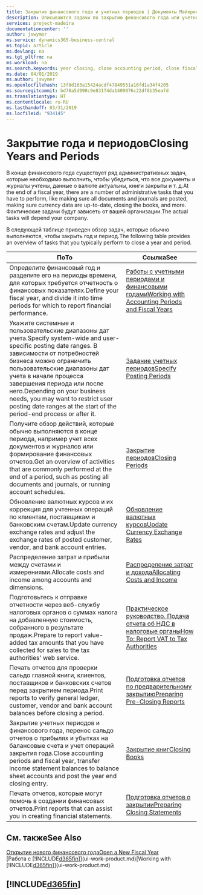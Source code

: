 ```yaml
---
title: Закрытие финансового года и учетных периодов | Документы Майкрософт
description: Описываются задачи по закрытию финансового года или учетного периода, например, проверка того, что документы и журналы учтены, а также сверка балансов банковских счетов.
services: project-madeira
documentationcenter: ''
author: jswymer
ms.service: dynamics365-business-central
ms.topic: article
ms.devlang: na
ms.tgt_pltfrm: na
ms.workload: na
ms.search.keywords: year closing, close accounting period, close fiscal year, bank account detailed trial balance
ms.date: 04/01/2019
ms.author: jswymer
ms.openlocfilehash: 13f8d163a15424acdf47849551a16fd1a34f4205
ms.sourcegitcommit: bd78a5d990c9e83174da1409076c22df8b35eafd
ms.translationtype: HT
ms.contentlocale: ru-RU
ms.lasthandoff: 03/31/2019
ms.locfileid: "934145"
---
```

# <a name="closing-years-and-periods"></a><span data-ttu-id="570fd-103">Закрытие года и периодов</span><span class="sxs-lookup"><span data-stu-id="570fd-103">Closing Years and Periods</span></span>
<span data-ttu-id="570fd-104">В конце финансового года существует ряд административных задач, которые необходимо выполнить, чтобы убедиться, что все документы и журналы учтены, данные о валюте актуальны, книги закрыты и т. д.</span><span class="sxs-lookup"><span data-stu-id="570fd-104">At the end of a fiscal year, there are a number of administrative tasks that you have to perform, like making sure all documents and journals are posted, making sure currency data are up-to-date, closing the books, and more.</span></span> <span data-ttu-id="570fd-105">Фактические задачи будут зависеть от вашей организации.</span><span class="sxs-lookup"><span data-stu-id="570fd-105">The actual tasks will depend your company.</span></span>

<span data-ttu-id="570fd-106">В следующей таблице приведен обзор задач, которые обычно выполняются, чтобы закрыть год и период.</span><span class="sxs-lookup"><span data-stu-id="570fd-106">The following table provides an overview of tasks that you typically perform to close a year and period.</span></span>

| <span data-ttu-id="570fd-107">По</span><span class="sxs-lookup"><span data-stu-id="570fd-107">To</span></span> | <span data-ttu-id="570fd-108">Ссылка</span><span class="sxs-lookup"><span data-stu-id="570fd-108">See</span></span> |
| --- | --- |
| <span data-ttu-id="570fd-109">Определите финансовый год и разделите его на периоды времени, для которых требуется отчетность о финансовых показателях.</span><span class="sxs-lookup"><span data-stu-id="570fd-109">Define your fiscal year, and divide it into time periods for which to report financial performance.</span></span> | [<span data-ttu-id="570fd-110">Работы с учетными периодами и финансовыми годами</span><span class="sxs-lookup"><span data-stu-id="570fd-110">Working with Accounting Periods and Fiscal Years</span></span>](finance-accounting-periods-and-fiscal-years.md)|
| <span data-ttu-id="570fd-111">Укажите системные и пользовательские диапазоны дат учета.</span><span class="sxs-lookup"><span data-stu-id="570fd-111">Specify system-wide and user-specific posting date ranges.</span></span> <span data-ttu-id="570fd-112">В зависимости от потребностей бизнеса можно ограничить пользовательские диапазоны дат учета в начале процесса завершения периода или после него.</span><span class="sxs-lookup"><span data-stu-id="570fd-112">Depending on your business needs, you may want to restrict user posting date ranges at the start of the period-end process or after it.</span></span> |[<span data-ttu-id="570fd-113">Задание учетных периодов</span><span class="sxs-lookup"><span data-stu-id="570fd-113">Specify Posting Periods</span></span>](finance-how-specify-posting-periods.md) |
| <span data-ttu-id="570fd-114">Получите обзор действий, которые обычно выполняются в конце периода, например учет всех документов и журналов или формирование финансовых отчетов.</span><span class="sxs-lookup"><span data-stu-id="570fd-114">Get an overview of activities that are commonly performed at the end of a period, such as posting all documents and journals, or running account schedules.</span></span> |[<span data-ttu-id="570fd-115">Закрытие периодов</span><span class="sxs-lookup"><span data-stu-id="570fd-115">Closing Periods</span></span>](year-how-complete-period-end-processes.md) |
| <span data-ttu-id="570fd-116">Обновление валютных курсов и их коррекция для учтенных операций по клиентам, поставщикам и банковским счетам.</span><span class="sxs-lookup"><span data-stu-id="570fd-116">Update currency exchange rates and adjust the exchange rates of posted customer, vendor, and bank account entries.</span></span> |[<span data-ttu-id="570fd-117">Обновление валютных курсов</span><span class="sxs-lookup"><span data-stu-id="570fd-117">Update Currency Exchange Rates</span></span>](finance-how-update-currencies.md) |
| <span data-ttu-id="570fd-118">Распределение затрат и прибыли между счетами и измерениями.</span><span class="sxs-lookup"><span data-stu-id="570fd-118">Allocate costs and income among accounts and dimensions.</span></span> |[<span data-ttu-id="570fd-119">Распределение затрат и дохода</span><span class="sxs-lookup"><span data-stu-id="570fd-119">Allocating Costs and Income</span></span>](year-allocate-costs-income.md) |
| <span data-ttu-id="570fd-120">Подготовьтесь к отправке отчетности через веб-службу налоговых органов о суммах налога на добавленную стоимость, собранного в результате продаж.</span><span class="sxs-lookup"><span data-stu-id="570fd-120">Prepare to report value-added tax amounts that you have collected for sales to the tax authorities' web service.</span></span> |[<span data-ttu-id="570fd-121">Практическое руководство. Подача отчета об НДС в налоговые органы</span><span class="sxs-lookup"><span data-stu-id="570fd-121">How To: Report VAT to Tax Authorities</span></span>](finance-how-report-vat.md)|
| <span data-ttu-id="570fd-122">Печать отчетов для проверки сальдо главной книги, клиентов, поставщиков и банковских счетов перед закрытием периода.</span><span class="sxs-lookup"><span data-stu-id="570fd-122">Print reports to verify general ledger, customer, vendor and bank account balances before closing a period.</span></span> |[<span data-ttu-id="570fd-123">Подготовка отчетов по предварительному закрытию</span><span class="sxs-lookup"><span data-stu-id="570fd-123">Preparing Pre-Closing Reports</span></span>](year-prepare-preclose-reports.md) |
| <span data-ttu-id="570fd-124">Закрытие учетных периодов и финансового года, перенос сальдо отчетов о прибылях и убытках на балансовые счета и учет операций закрытия года.</span><span class="sxs-lookup"><span data-stu-id="570fd-124">Close accounting periods and fiscal year, transfer income statement balances to balance sheet accounts and post the year end closing entry.</span></span> |[<span data-ttu-id="570fd-125">Закрытие книг</span><span class="sxs-lookup"><span data-stu-id="570fd-125">Closing Books</span></span>](year-close-books.md) |
| <span data-ttu-id="570fd-126">Печать отчетов, которые могут помочь в создании финансовых отчетов.</span><span class="sxs-lookup"><span data-stu-id="570fd-126">Print reports that can assist you in creating financial statements.</span></span> |[<span data-ttu-id="570fd-127">Подготовка отчетов о закрытии</span><span class="sxs-lookup"><span data-stu-id="570fd-127">Preparing Closing Statements</span></span>](year-prepare-close-statement.md) |

## <a name="see-also"></a><span data-ttu-id="570fd-128">См. также</span><span class="sxs-lookup"><span data-stu-id="570fd-128">See Also</span></span>
[<span data-ttu-id="570fd-129">Открытие нового финансового года</span><span class="sxs-lookup"><span data-stu-id="570fd-129">Open a New Fiscal Year</span></span>](finance-how-open-new-fiscal-year.md)  
<span data-ttu-id="570fd-130">[Работа с [!INCLUDE[d365fin](includes/d365fin_md.md)]](ui-work-product.md)</span><span class="sxs-lookup"><span data-stu-id="570fd-130">[Working with [!INCLUDE[d365fin](includes/d365fin_md.md)]](ui-work-product.md)</span></span>

## [!INCLUDE[d365fin](includes/free_trial_md.md)]  
 
